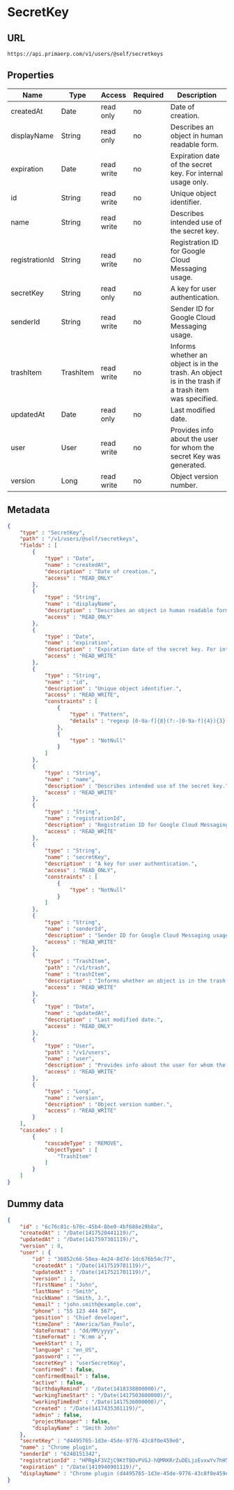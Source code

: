 SecretKey
==

## URL

	https://api.primaerp.com/v1/users/@self/secretkeys

## Properties

| Name           | Type      | Access     | Required                                                               | Description                                                                                         |
|----------------|-----------|------------|------------------------------------------------------------------------|-----------------------------------------------------------------------------------------------------|
| createdAt      | Date      | read only  | no                                                                     | Date of creation.                                                                                   |
| displayName    | String    | read only  | no                                                                     | Describes an object in human readable form.                                                         |
| expiration     | Date      | read write | no                                                                     | Expiration date of the secret key. For internal usage only.                                         |
| id             | String    | read write | no                                                                     | Unique object identifier.                                                                           |
| name           | String    | read write | no                                                                     | Describes intended use of the secret key.                                                           |
| registrationId | String    | read write | no                                                                     | Registration ID for Google Cloud Messaging usage.                                                   |
| secretKey      | String    | read only  | no                                                                     | A key for user authentication.                                                                      |
| senderId       | String    | read write | no                                                                     | Sender ID for Google Cloud Messaging usage.                                                         |
| trashItem      | TrashItem | read write | no                                                                     | Informs whether an object is in the trash. An object is in the trash if a trash item was specified. |
| updatedAt      | Date      | read only  | no                                                                     | Last modified date.                                                                                 |
| user           | User      | read write | no                                                                     | Provides info about the user for whom the secret Key was generated.                                 |
| version        | Long      | read write | no                                                                     | Object version number.                                                                              |

## Metadata

```JSON
{
	"type" : "SecretKey",
	"path" : "/v1/users/@self/secretkeys",
	"fields" : [
		{
			"type" : "Date",
			"name" : "createdAt",
			"description" : "Date of creation.",
			"access" : "READ_ONLY"
		},
		{
			"type" : "String",
			"name" : "displayName",
			"description" : "Describes an object in human readable form.",
			"access" : "READ_ONLY"
		},
		{
			"type" : "Date",
			"name" : "expiration",
			"description" : "Expiration date of the secret key. For internal usage only.",
			"access" : "READ_WRITE"
		},
		{
			"type" : "String",
			"name" : "id",
			"description" : "Unique object identifier.",
			"access" : "READ_WRITE",
			"constraints" : [
				{
					"type" : "Pattern",
					"details" : "regexp [0-9a-f]{8}(?:-[0-9a-f]{4}){3}-[0-9a-f]{12}"
				},
				{
					"type" : "NotNull"
				}
			]
		},
		{
			"type" : "String",
			"name" : "name",
			"description" : "Describes intended use of the secret key.",
			"access" : "READ_WRITE"
		},
		{
			"type" : "String",
			"name" : "registrationId",
			"description" : "Registration ID for Google Cloud Messaging usage.",
			"access" : "READ_WRITE"
		},
		{
			"type" : "String",
			"name" : "secretKey",
			"description" : "A key for user authentication.",
			"access" : "READ_ONLY",
			"constraints" : [
				{
					"type" : "NotNull"
				}
			]
		},
		{
			"type" : "String",
			"name" : "senderId",
			"description" : "Sender ID for Google Cloud Messaging usage.",
			"access" : "READ_WRITE"
		},
		{
			"type" : "TrashItem",
			"path" : "/v1/trash",
			"name" : "trashItem",
			"description" : "Informs whether an object is in the trash. An object is in the trash if a trash item was specified.",
			"access" : "READ_WRITE"
		},
		{
			"type" : "Date",
			"name" : "updatedAt",
			"description" : "Last modified date.",
			"access" : "READ_ONLY"
		},
		{
			"type" : "User",
			"path" : "/v1/users",
			"name" : "user",
			"description" : "Provides info about the user for whom the secret Key was generated.",
			"access" : "READ_WRITE"
		},
		{
			"type" : "Long",
			"name" : "version",
			"description" : "Object version number.",
			"access" : "READ_WRITE"
		}
	],
	"cascades" : [
		{
			"cascadeType" : "REMOVE",
			"objectTypes" : [
				"TrashItem"
			]
		}
	]
}
```

## Dummy data

```JSON
{
	"id" : "6c76c81c-b70c-45b4-8be0-4bf688e29b8a",
	"createdAt" : "/Date(1417520441119)/",
	"updatedAt" : "/Date(1417597301119)/",
	"version" : 8,
	"user" : {
		"id" : "38852c66-58ea-4e24-8d7d-1dc676b54c77",
		"createdAt" : "/Date(1417519781119)/",
		"updatedAt" : "/Date(1417521701119)/",
		"version" : 2,
		"firstName" : "John",
		"lastName" : "Smith",
		"nickName" : "Smith, J.",
		"email" : "john.smith@example.com",
		"phone" : "55 123 444 567",
		"position" : "Chief developer",
		"timeZone" : "America/Sao_Paulo",
		"dateFormat" : "dd/MM/yyyy",
		"timeFormat" : "K:mm a",
		"weekStart" : 7,
		"language" : "en_US",
		"password" : "",
		"secretKey" : "userSecretKey",
		"confirmed" : false,
		"confirmedEmail" : false,
		"active" : false,
		"birthdayRemind" : "/Date(1418338800000)/",
		"workingTimeStart" : "/Date(1417503600000)/",
		"workingTimeEnd" : "/Date(1417536000000)/",
		"created" : "/Date(1417435301119)/",
		"admin" : false,
		"projectManager" : false,
		"displayName" : "Smith John"
	},
	"secretKey" : "d4495765-1d3e-45de-9776-43c8f0e459e0",
	"name" : "Chrome plugin",
	"senderId" : "6248151342",
	"registrationId" : "HPRgkF3VZjC9KtT8OvPVGJ-hQMRKRrZuDELjzEvxwYv7hH5OFEeco8ohsN5PjL1iC2dNtk2BAokeMCg2ZXKqpc8FXKmhX94kIxQ",
	"expiration" : "/Date(1419940901119)/",
	"displayName" : "Chrome plugin (d4495765-1d3e-45de-9776-43c8f0e459e0)"
}
```
